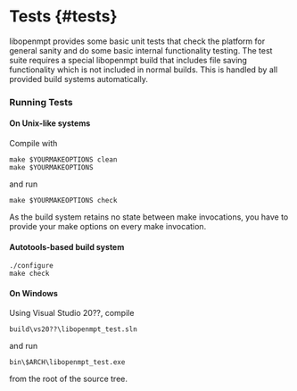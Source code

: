 Tests {#tests}
=====


libopenmpt provides some basic unit tests that check the platform for general sanity and do some basic internal
functionality testing. The test suite requires a special libopenmpt build that includes file saving functionality which
is not included in normal builds. This is handled by all provided build systems automatically.

### Running Tests

#### On Unix-like systems

Compile with

    make $YOURMAKEOPTIONS clean
    make $YOURMAKEOPTIONS

and run

    make $YOURMAKEOPTIONS check

As the build system retains no state between make invocations, you have to provide your make options on every make
invocation.

#### Autotools-based build system

    ./configure
    make check

#### On Windows

Using Visual Studio 20??, compile

    build\vs20??\libopenmpt_test.sln

and run

    bin\$ARCH\libopenmpt_test.exe

from the root of the source tree.

